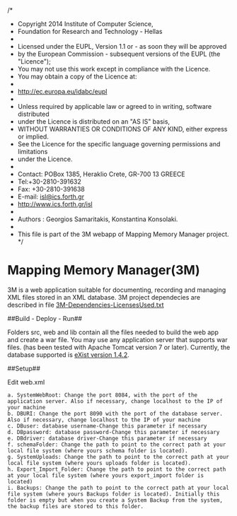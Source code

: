 /*
 * Copyright 2014 Institute of Computer Science,
 * Foundation for Research and Technology - Hellas
 *
 * Licensed under the EUPL, Version 1.1 or - as soon they will be approved
 * by the European Commission - subsequent versions of the EUPL (the "Licence");
 * You may not use this work except in compliance with the Licence.
 * You may obtain a copy of the Licence at:
 *
 * http://ec.europa.eu/idabc/eupl
 *
 * Unless required by applicable law or agreed to in writing, software distributed
 * under the Licence is distributed on an "AS IS" basis,
 * WITHOUT WARRANTIES OR CONDITIONS OF ANY KIND, either express or implied.
 * See the Licence for the specific language governing permissions and limitations
 * under the Licence.
 *
 * Contact:  POBox 1385, Heraklio Crete, GR-700 13 GREECE
 * Tel:+30-2810-391632
 * Fax: +30-2810-391638
 * E-mail: isl@ics.forth.gr
 * http://www.ics.forth.gr/isl
 *
 * Authors : Georgios Samaritakis, Konstantina Konsolaki.
 *
 * This file is part of the 3M webapp of Mapping Memory Manager project.
 */

Mapping Memory Manager(3M)
====

3M is a web application suitable for documenting, recording and managing XML files stored in an XML database. 
3M project dependecies are described in file [3M-Dependencies-LicensesUsed.txt](https://github.com/isl/Mapping-Memory-Manager/blob/master/3M/3M-Dependencies-LicensesUsed.txt)

##Build - Deploy - Run##

Folders src, web and lib contain all the files needed to build the web app and create a war file. 
You may use any application server that supports war files. (has been tested with Apache Tomcat version 7 or later). Currently, the database supported is [eXist version 1.4.2](http://www.exist-db.org).

##Setup##

Edit web.xml

	a. SystemWebRoot: Change the port 8084, with the port of the application server. Also if necessary, change localhost to the IP of your machine
	b. DBURI: Change the port 8090 with the port of the database server. Also if necessary, change localhost to the IP of your machine
	c. DBuser: database username-Change this parameter if necessary
	d. DBpassword: database password-Change this parameter if necessary
	e. DBdriver: database driver-Change this parameter if necessary
	f. schemaFolder: Change the path to point to the correct path at your local file system (where yours schema folder is located). 
	g. SystemUploads: Change the path to point to the correct path at your local file system (where yours uploads folder is located). 
	h. Export_Import_Folder: Change the path to point to the correct path at your local file system (where yours export_import folder is located)
	i. Backups: Change the path to point to the correct path at your local file system (where yours Backups folder is located). Initially this folder is empty but when you create a System Backup from the system, the backup files are stored to this folder. 
